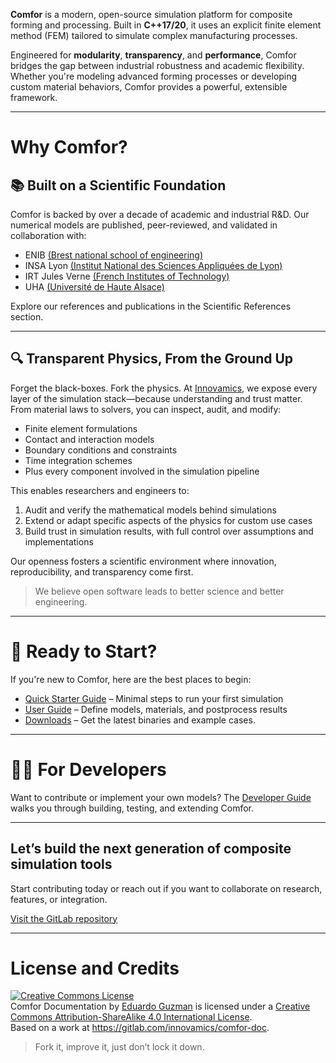 **Comfor** is a modern, open-source simulation platform for composite forming
and processing. Built in **C++17/20**, it uses an explicit finite element method
(FEM) tailored to simulate complex manufacturing processes.

Engineered for **modularity**, **transparency**, and **performance**, Comfor
bridges the gap between industrial robustness and academic flexibility. Whether
you're modeling advanced forming processes or developing custom material
behaviors, Comfor provides a powerful, extensible framework.

---

# Why Comfor?

## 📚 Built on a Scientific Foundation

Comfor is backed by over a decade of academic and industrial R&D. Our numerical
models are published, peer-reviewed, and validated in collaboration with:

- ENIB [(Brest national school of engineering)](https://www.enib.fr/en_enib/)
- INSA Lyon [(Institut National des Sciences Appliquées de Lyon)](https://www.insa-lyon.fr/en)
- IRT Jules Verne [(French Institutes of Technology)](https://www.irt-jules-verne.fr/en/irt-jules-verne/)
- UHA [(Université de Haute Alsace)](https://www.uha.fr/en/index.html)

Explore our references and publications in the Scientific References section.

---

## 🔍 Transparent Physics, From the Ground Up

Forget the black-boxes. Fork the physics. At
[Innovamics](https://www.innovamics.com/), we expose every layer of the
simulation stack—because understanding and trust matter. From material laws to
solvers, you can inspect, audit, and modify:

- Finite element formulations
- Contact and interaction models
- Boundary conditions and constraints
- Time integration schemes
- Plus every component involved in the simulation pipeline

This enables researchers and engineers to:

1. Audit and verify the mathematical models behind simulations
2. Extend or adapt specific aspects of the physics for custom use cases
3. Build trust in simulation results, with full control over assumptions and
   implementations

Our openness fosters a scientific environment where innovation, reproducibility,
and transparency come first.

> We believe open software leads to better science and better engineering.

---

# 🚀 Ready to Start?

If you're new to Comfor, here are the best places to begin:

- [Quick Starter Guide](overview/quick_starter_guide.md) – Minimal steps to run
  your first simulation
- [User Guide](user/user_overview.md) – Define models, materials, and
  postprocess results
- [Downloads](overview/dowload_page) – Get the latest binaries and example
  cases.

---

# 👨‍💻 For Developers

Want to contribute or implement your own models? The
[Developer Guide](developer/dev_overview.md) walks you through building,
testing, and extending Comfor.

---

## Let’s build the next generation of composite simulation tools

Start contributing today or reach out if you want to collaborate on research,
features, or integration.

[Visit the GitLab repository](https://gitlab.com/comfor)

---

# License and Credits

<a rel="license" href="http://creativecommons.org/licenses/by-sa/4.0/"><img
alt="Creative Commons License" style="border-width:0"
src="https://i.creativecommons.org/l/by-sa/4.0/88x31.png" /></a><br /><span
xmlns:dct="http://purl.org/dc/terms/" property="dct:title">Comfor
Documentation</span> by <a xmlns:cc="http://creativecommons.org/ns#"
href="https://egm_foss.gitlab.io/about_me/" property="cc:attributionName"
rel="cc:attributionURL">Eduardo Guzman</a> is licensed under a <a rel="license"
href="http://creativecommons.org/licenses/by-sa/4.0/">Creative Commons Attribution-ShareAlike 4.0 International License</a>.<br />Based on a work at <a
xmlns:dct="http://purl.org/dc/terms/"
href="https://gitlab.com/innovamics/comfor-doc"
rel="dct:source">https://gitlab.com/innovamics/comfor-doc</a>.

> Fork it, improve it, just don’t lock it down.
